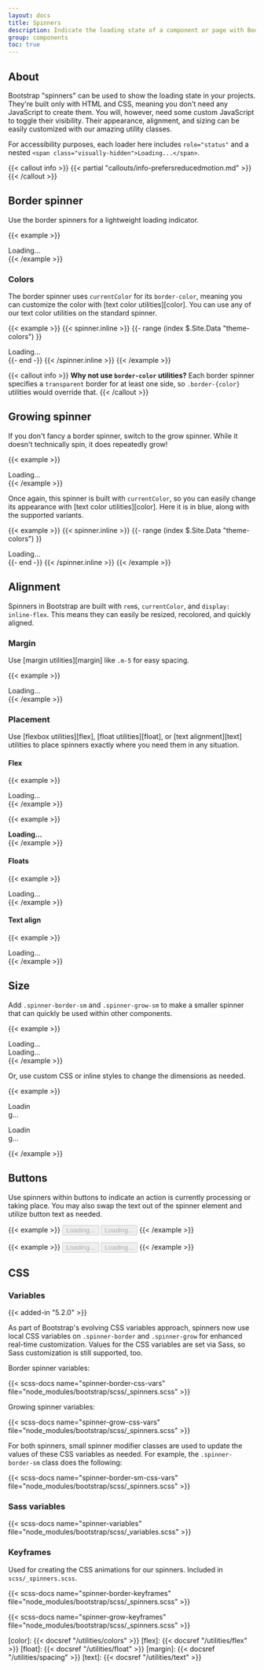 ```yaml
---
layout: docs
title: Spinners
description: Indicate the loading state of a component or page with Bootstrap spinners, built entirely with HTML, CSS, and no JavaScript.
group: components
toc: true
---
```


## About

Bootstrap "spinners" can be used to show the loading state in your projects. They're built only with HTML and CSS, meaning you don't need any JavaScript to create them. You will, however, need some custom JavaScript to toggle their visibility. Their appearance, alignment, and sizing can be easily customized with our amazing utility classes.

For accessibility purposes, each loader here includes `role="status"` and a nested `<span class="visually-hidden">Loading...</span>`.

{{< callout info >}}
{{< partial "callouts/info-prefersreducedmotion.md" >}}
{{< /callout >}}

## Border spinner

Use the border spinners for a lightweight loading indicator.

{{< example >}}
<div class="spinner-border" role="status">
  <span class="visually-hidden">Loading...</span>
</div>
{{< /example >}}

### Colors

The border spinner uses `currentColor` for its `border-color`, meaning you can customize the color with [text color utilities][color]. You can use any of our text color utilities on the standard spinner.

{{< example >}}
{{< spinner.inline >}}
{{- range (index $.Site.Data "theme-colors") }}
<div class="spinner-border text-{{ .name }}" role="status">
  <span class="visually-hidden">Loading...</span>
</div>
{{- end -}}
{{< /spinner.inline >}}
{{< /example >}}

{{< callout info >}}
**Why not use `border-color` utilities?** Each border spinner specifies a `transparent` border for at least one side, so `.border-{color}` utilities would override that.
{{< /callout >}}

## Growing spinner

If you don't fancy a border spinner, switch to the grow spinner. While it doesn't technically spin, it does repeatedly grow!

{{< example >}}
<div class="spinner-grow" role="status">
  <span class="visually-hidden">Loading...</span>
</div>
{{< /example >}}

Once again, this spinner is built with `currentColor`, so you can easily change its appearance with [text color utilities][color]. Here it is in blue, along with the supported variants.

{{< example >}}
{{< spinner.inline >}}
{{- range (index $.Site.Data "theme-colors") }}
<div class="spinner-grow text-{{ .name }}" role="status">
  <span class="visually-hidden">Loading...</span>
</div>
{{- end -}}
{{< /spinner.inline >}}
{{< /example >}}

## Alignment

Spinners in Bootstrap are built with `rem`s, `currentColor`, and `display: inline-flex`. This means they can easily be resized, recolored, and quickly aligned.

### Margin

Use [margin utilities][margin] like `.m-5` for easy spacing.

{{< example >}}
<div class="spinner-border m-5" role="status">
  <span class="visually-hidden">Loading...</span>
</div>
{{< /example >}}

### Placement

Use [flexbox utilities][flex], [float utilities][float], or [text alignment][text] utilities to place spinners exactly where you need them in any situation.

#### Flex

{{< example >}}
<div class="d-flex justify-content-center">
  <div class="spinner-border" role="status">
    <span class="visually-hidden">Loading...</span>
  </div>
</div>
{{< /example >}}

{{< example >}}
<div class="d-flex align-items-center">
  <strong role="status">Loading...</strong>
  <div class="spinner-border ms-auto" aria-hidden="true"></div>
</div>
{{< /example >}}

#### Floats

{{< example >}}
<div class="clearfix">
  <div class="spinner-border float-end" role="status">
    <span class="visually-hidden">Loading...</span>
  </div>
</div>
{{< /example >}}

#### Text align

{{< example >}}
<div class="text-center">
  <div class="spinner-border" role="status">
    <span class="visually-hidden">Loading...</span>
  </div>
</div>
{{< /example >}}

## Size

Add `.spinner-border-sm` and `.spinner-grow-sm` to make a smaller spinner that can quickly be used within other components.

{{< example >}}
<div class="spinner-border spinner-border-sm" role="status">
  <span class="visually-hidden">Loading...</span>
</div>
<div class="spinner-grow spinner-grow-sm" role="status">
  <span class="visually-hidden">Loading...</span>
</div>
{{< /example >}}

Or, use custom CSS or inline styles to change the dimensions as needed.

{{< example >}}
<div class="spinner-border" style="width: 3rem; height: 3rem;" role="status">
  <span class="visually-hidden">Loading...</span>
</div>
<div class="spinner-grow" style="width: 3rem; height: 3rem;" role="status">
  <span class="visually-hidden">Loading...</span>
</div>
{{< /example >}}

## Buttons

Use spinners within buttons to indicate an action is currently processing or taking place. You may also swap the text out of the spinner element and utilize button text as needed.

{{< example >}}
<button class="btn btn-primary" type="button" disabled>
  <span class="spinner-border spinner-border-sm" aria-hidden="true"></span>
  <span class="visually-hidden" role="status">Loading...</span>
</button>
<button class="btn btn-primary" type="button" disabled>
  <span class="spinner-border spinner-border-sm" aria-hidden="true"></span>
  <span role="status">Loading...</span>
</button>
{{< /example >}}

{{< example >}}
<button class="btn btn-primary" type="button" disabled>
  <span class="spinner-grow spinner-grow-sm" aria-hidden="true"></span>
  <span class="visually-hidden" role="status">Loading...</span>
</button>
<button class="btn btn-primary" type="button" disabled>
  <span class="spinner-grow spinner-grow-sm" aria-hidden="true"></span>
  <span role="status">Loading...</span>
</button>
{{< /example >}}

## CSS

### Variables

{{< added-in "5.2.0" >}}

As part of Bootstrap's evolving CSS variables approach, spinners now use local CSS variables on `.spinner-border` and `.spinner-grow` for enhanced real-time customization. Values for the CSS variables are set via Sass, so Sass customization is still supported, too.

Border spinner variables:

{{< scss-docs name="spinner-border-css-vars" file="node_modules/bootstrap/scss/_spinners.scss" >}}

Growing spinner variables:

{{< scss-docs name="spinner-grow-css-vars" file="node_modules/bootstrap/scss/_spinners.scss" >}}

For both spinners, small spinner modifier classes are used to update the values of these CSS variables as needed. For example, the `.spinner-border-sm` class does the following:

{{< scss-docs name="spinner-border-sm-css-vars" file="node_modules/bootstrap/scss/_spinners.scss" >}}

### Sass variables

{{< scss-docs name="spinner-variables" file="node_modules/bootstrap/scss/_variables.scss" >}}

### Keyframes

Used for creating the CSS animations for our spinners. Included in `scss/_spinners.scss`.

{{< scss-docs name="spinner-border-keyframes" file="node_modules/bootstrap/scss/_spinners.scss" >}}

{{< scss-docs name="spinner-grow-keyframes" file="node_modules/bootstrap/scss/_spinners.scss" >}}


[color]:   {{< docsref "/utilities/colors" >}}
[flex]:    {{< docsref "/utilities/flex" >}}
[float]:   {{< docsref "/utilities/float" >}}
[margin]:  {{< docsref "/utilities/spacing" >}}
[text]:    {{< docsref "/utilities/text" >}}
